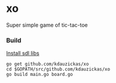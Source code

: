 # xo
Super simple game of tic-tac-toe
### Build
[Install sdl libs](https://github.com/veandco/go-sdl2#requirements)
```
go get github.com/kdauzickas/xo
cd $GOPATH/src/github.com/kdauzickas/xo
go build main.go board.go
```
